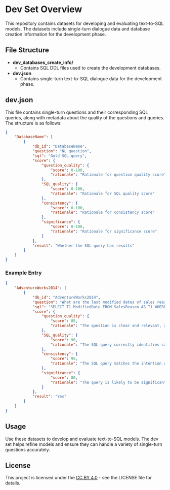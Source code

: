 # Dev Set Overview

This repository contains datasets for developing and evaluating text-to-SQL models. The datasets include single-turn dialogue data and database creation information for the development phase.

## File Structure

- **dev_databases_create_info/**
  - Contains SQL DDL files used to create the development databases.
- **dev.json**
  - Contains single-turn text-to-SQL dialogue data for the development phase.

## dev.json

This file contains single-turn questions and their corresponding SQL queries, along with metadata about the quality of the questions and queries. The structure is as follows:

```json
{
    "DatabaseName": [
        {
            "db_id": "DatabaseName",
            "question": "NL question",
            "sql": "Gold SQL query",
            "score": {
                "question_quality": {
                    "score": 0-100,
                    "rationale": "Rationale for question quality score"
                },
                "SQL_quality": {
                    "score": 0-100,
                    "rationale": "Rationale for SQL quality score"
                },
                "consistency": {
                    "score": 0-100,
                    "rationale": "Rationale for consistency score"
                },
                "significance": {
                    "score": 0-100,
                    "rationale": "Rationale for significance score"
                }
            },
            "result": "Whether the SQL query has results"
        }
    ]
}
```

### Example Entry

```json
{
    "AdventureWorks2014": [
        {
            "db_id": "AdventureWorks2014",
            "question": "What are the last modified dates of sales reasons that have not been used in any sales order headers?",
            "sql": "SELECT T1.ModifiedDate FROM SalesReason AS T1 WHERE T1.SalesReasonID NOT IN (SELECT T22.SalesReasonID FROM SalesOrderHeaderSalesReason AS T22)",
            "score": {
                "question_quality": {
                    "score": 85,
                    "rationale": "The question is clear and relevant, asking for specific data related to unused sales reasons."
                },
                "SQL_quality": {
                    "score": 90,
                    "rationale": "The SQL query correctly identifies sales reasons not used in any sales order headers."
                },
                "consistency": {
                    "score": 95,
                    "rationale": "The SQL query matches the intention of the question very closely."
                },
                "significance": {
                    "score": 80,
                    "rationale": "The query is likely to be significant for users analyzing sales data, though it might be somewhat niche."
                }
            },
            "result": "Yes"
        }
    ]
}
```

## Usage

Use these datasets to develop and evaluate text-to-SQL models. The dev set helps refine models and ensure they can handle a variety of single-turn questions accurately.

## License

This project is licensed under the [CC BY 4.0](https://creativecommons.org/licenses/by/4.0/ "Licensed under Creative Commons Attribution 4.0 International") - see the LICENSE file for details.
